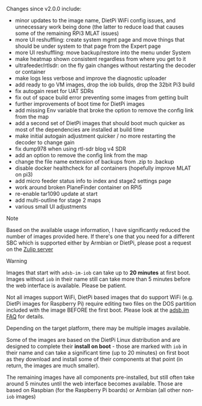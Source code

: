 Changes since v2.0.0 include:
- minor updates to the image name, DietPi WiFi config issues, and unnecessary work being done (the latter to reduce load that causes some of the remaining RPi3 MLAT issues)
- more UI reshuffling: create system mgmt page and move things that should be under system to that page from the Expert page
- more UI reshuffling: move backup/restore into the menu under System
- make heatmap shown consistent regardless from where you get to it
- ultrafeeder/rtlsdr: on the fly gain changes without restarting the decoder or container
- make logs less verbose and improve the diagnostic uploader
- add ready to go VM images, drop the iob builds, drop the 32bit Pi3 build
- fix autogain reset for UAT SDRs
- fix out of space build error preventing some images from getting built
- further improvements of boot time for DietPi images
- add missing Env variable that broke the option to remove the config link from the map
- add a second set of DietPi images that should boot much quicker as most of the dependencies are installed at build time
- make initial autogain adjustment quicker / no more restarting the decoder to change gain
- fix dump978 when using rtl-sdr blog v4 SDR
- add an option to remove the config link from the map
- change the file name extension of backups from .zip to .backup
- disable docker healthcheck for all containers (hopefully improve MLAT on pi3)
- add micro feeder status info to index and stage2 settings page
- work around broken PlaneFinder container on RPi5
- re-enable tar1090 update at start
- add multi-outline for stage 2 maps
- various small UI adjustments


> [!NOTE]
> Based on the available usage information, I have significantly reduced the number of images provided here. If there's one that you need for a different SBC which is supported either by Armbian or DietPi, please post a request on the [Zulip server](https://adsblol.zulipchat.com/#narrow/stream/391168-adsb-feeder-image)

> [!WARNING]
> Images that start with `adsb-im-iob` can take up to **20 minutes** at first boot. Images without `iob` in their name still can take more than 5 minutes before the web interface is available. Please be patient.
>
> Not all images support WiFi, DietPi based images that do support WiFi (e.g. DietPi images for Raspberry Pi) require editing two files on the DOS partition included with the image BEFORE the first boot. Please look at the [adsb.im FAQ](https://adsb.im/faq) for details.

Depending on the target platform, there may be multiple images available.

Some of the images are based on the DietPi Linux distribution and are designed to complete their **install on boot** - those are marked with `iob` in their name and can take a significant time (up to 20 minutes) on first boot as they download and install some of their components at that point (in return, the images are much smaller).

The remaining images have all components pre-installed, but still often take around 5 minutes until the web interface becomes available. Those are based on Raspbian (for the Raspberry Pi boards) or Armbian (all other non-`iob` images)



